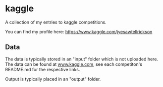 # kaggle
A collection of my entries to kaggle competitions.

You can find my profile here: https://www.kaggle.com/jyesawtellrickson

## Data
The data is typically stored in an "input" folder which is not uploaded here. The data can be found at www.kaggle.com, see each competiton's README.md for the respective links.

Output is typically placed in an "output" folder.
